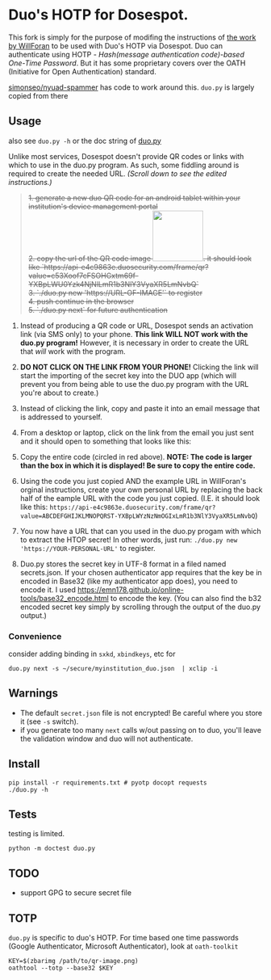 # Duo's HOTP for Dosespot.

This fork is simply for the purpose of modifing the instructions of <a href="https://github.com/WillForan/duo-hotp">the work by WillForan</a> to be used with Duo's HOTP via Dosespot. Duo can authenticate using HOTP - _Hash(message authentication code)-based One-Time Password_. But it has some proprietary covers over the OATH (Initiative for Open Authentication) standard.

[simonseo/nyuad-spammer](https://github.com/simonseo/nyuad-spammer/tree/master/spammer/duo) has code to work around this. 
`duo.py` is largely copied from there

## Usage
also see `duo.py -h` or the doc string of [duo.py](duo.py)

Unlike most services, Dosespot doesn't provide QR codes or links with which to use in the duo.py program. As such, some fiddling around is required to create the needed URL. <i>(Scroll down to see the edited instructions.)</i>

<blockquote><s>
1. generate a new duo QR code for an android tablet within your institution's device management portal<br>
2. copy the url of the QR code image   <img src="img/copy_qr_code.png?raw=True" width=100>. it should look like `https://api-e4c9863e.duosecurity.com/frame/qr?value=c53Xoof7cFSOHGxtm69f-YXBpLWU0Yzk4NjNlLmR1b3NlY3VyaXR5LmNvbQ`<br>
3. `./duo.py new 'https://URL-OF-IMAGE'` to register<br>
4. push continue in the browser<br>
5. `./duo.py next` for future authentication
</s></blockquote>

1. Instead of producing a QR code or URL, Dosespot sends an activation link (via SMS only) to your phone.  <strong>This link WILL NOT work with the duo.py program!</strong> However, it is necessary in order to create the URL that <i>will</i> work with the program.
2. <strong>DO NOT CLICK ON THE LINK FROM YOUR PHONE!</strong> Clicking the link will start the importing of the secret key into the DUO app (which will prevent you from being able to use the duo.py program with the URL you're about to create.)
3. Instead of clicking the link, copy and paste it into an email message that is addressed to yourself.
4. From a desktop or laptop, click on the link from the email you just sent and it should open to something that looks like this:
   
5. Copy the entire code (circled in red above).  <strong>NOTE: The code is larger than the box in which it is displayed! Be sure to copy the entire code.</strong>
6. Using the code you just copied AND the example URL in WillForan's orginal instructions, create your own personal URL by replacing the back half of the eample URL with the code you just copied.  (I.E. it should look like this:
   `https://api-e4c9863e.duosecurity.com/frame/qr?value=ABCDEFGHIJKLMNOPQRST-YXBpLWYzNzNmOGIxLmR1b3NlY3VyaXR5LmNvbQ`)
7. You now have a URL that can you used in the duo.py progam with which to extract the HTOP secret! In other words, just run:
   `./duo.py new 'https://YOUR-PERSONAL-URL'` to register.
9. Duo.py stores the secret key in UTF-8 format in a filed named secrets.json.  If your chosen authenticator app requires that the key be in encoded in Base32 (like my authenticator app does), you need to encode it.  I used https://emn178.github.io/online-tools/base32_encode.html to encode the key. (You can also find the b32 encoded secret key simply by scrolling through the output of the duo.py output.)
   
### Convenience
consider adding binding in `sxkd`, `xbindkeys`, etc for
```
duo.py next -s ~/secure/myinstitution_duo.json  | xclip -i
```

## Warnings
 * The default `secret.json` file is not encrypted! Be careful where you store it (see `-s` switch).
 * if you generate too many `next` calls w/out passing on to duo, you'll leave the validation window and duo will not authenticate.

## Install

```
pip install -r requirements.txt # pyotp docopt requests
./duo.py -h
```

## Tests
testing is limited.
```
python -m doctest duo.py
```

## TODO
 * support GPG to secure secret file

## TOTP
`duo.py` is specific to duo's HOTP.
For time based one time passwords (Google Authenticator, Microsoft Authenticator), look at `oath-toolkit`

```
KEY=$(zbarimg /path/to/qr-image.png)
oathtool --totp --base32 $KEY
```
